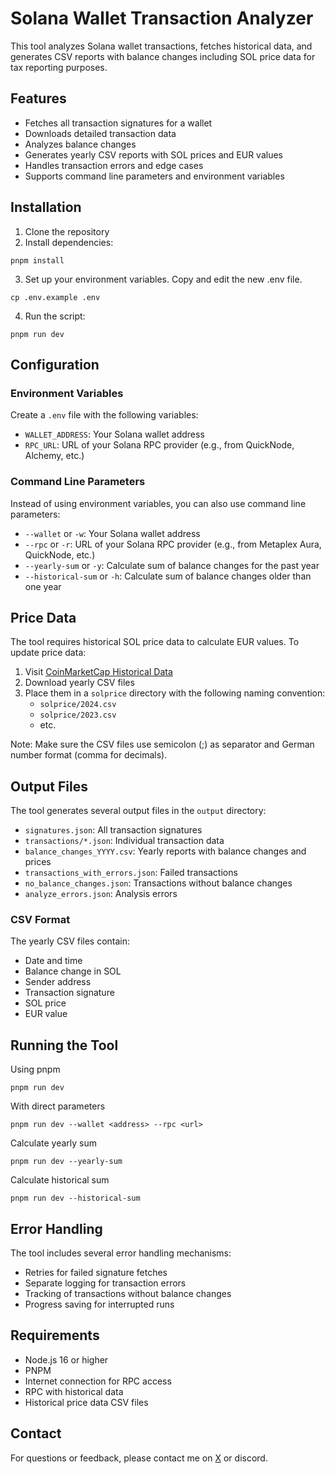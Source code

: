 # Solana Wallet Transaction Analyzer

This tool analyzes Solana wallet transactions, fetches historical data, and generates CSV reports with balance changes including SOL price data for tax reporting purposes.

## Features

- Fetches all transaction signatures for a wallet
- Downloads detailed transaction data
- Analyzes balance changes
- Generates yearly CSV reports with SOL prices and EUR values
- Handles transaction errors and edge cases
- Supports command line parameters and environment variables

## Installation

1. Clone the repository
2. Install dependencies:
```
pnpm install
```
3. Set up your environment variables. Copy and edit the new .env file.
```
cp .env.example .env
```
4. Run the script:
```
pnpm run dev
```


## Configuration

### Environment Variables

Create a `.env` file with the following variables:

- `WALLET_ADDRESS`: Your Solana wallet address
- `RPC_URL`: URL of your Solana RPC provider (e.g., from QuickNode, Alchemy, etc.)

### Command Line Parameters

Instead of using environment variables, you can also use command line parameters:

- `--wallet` or `-w`: Your Solana wallet address
- `--rpc` or `-r`: URL of your Solana RPC provider (e.g., from Metaplex Aura, QuickNode, etc.)
- `--yearly-sum` or `-y`: Calculate sum of balance changes for the past year
- `--historical-sum` or `-h`: Calculate sum of balance changes older than one year

## Price Data

The tool requires historical SOL price data to calculate EUR values. To update price data:

1. Visit [CoinMarketCap Historical Data](https://coinmarketcap.com/currencies/solana/historical-data/)
2. Download yearly CSV files
3. Place them in a `solprice` directory with the following naming convention:
   - `solprice/2024.csv`
   - `solprice/2023.csv`
   - etc.

Note: Make sure the CSV files use semicolon (;) as separator and German number format (comma for decimals).

## Output Files

The tool generates several output files in the `output` directory:

- `signatures.json`: All transaction signatures
- `transactions/*.json`: Individual transaction data
- `balance_changes_YYYY.csv`: Yearly reports with balance changes and prices
- `transactions_with_errors.json`: Failed transactions
- `no_balance_changes.json`: Transactions without balance changes
- `analyze_errors.json`: Analysis errors

### CSV Format

The yearly CSV files contain:
- Date and time
- Balance change in SOL
- Sender address
- Transaction signature
- SOL price
- EUR value

## Running the Tool
Using pnpm
```
pnpm run dev
```
With direct parameters
```
pnpm run dev --wallet <address> --rpc <url>
```
Calculate yearly sum
```
pnpm run dev --yearly-sum
```
Calculate historical sum
```
pnpm run dev --historical-sum
```
## Error Handling

The tool includes several error handling mechanisms:
- Retries for failed signature fetches
- Separate logging for transaction errors
- Tracking of transactions without balance changes
- Progress saving for interrupted runs

## Requirements

- Node.js 16 or higher
- PNPM
- Internet connection for RPC access
- RPC with historical data
- Historical price data CSV files

## Contact

For questions or feedback, please contact me on [X](https://x.com/MarkSackerberg) or discord.